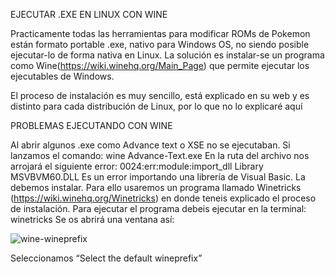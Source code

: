 EJECUTAR .EXE EN LINUX CON WINE

Practicamente todas las herramientas para modificar ROMs de Pokemon están formato portable .exe, nativo para Windows OS, no siendo posible ejecutar-lo de forma nativa en Linux.
La solución es instalar-se un programa como Wine(https://wiki.winehq.org/Main_Page) que permite ejecutar los ejecutables de Windows.

El proceso de instalación es muy sencillo, está explicado en su web y es distinto para cada distribución de Linux, por lo que no lo explicaré aquí

PROBLEMAS EJECUTANDO CON WINE

Al abrir algunos .exe como Advance text o XSE no se ejecutaban. Si lanzamos el comando:
wine Advance-Text.exe
En la ruta del archivo nos arrojará el siguiente error:
0024:err:module:import_dll Library MSVBVM60.DLL
Es un error importando una librería de Visual Basic. La debemos instalar.
Para ello usaremos un programa llamado Winetricks (https://wiki.winehq.org/Winetricks) en donde teneis explicado el proceso de instalación.
Para ejecutar el programa debeis ejecutar en la terminal:
winetricks
Se os abrirá una ventana así:

![wine-wineprefix](images/wine-wineprefix)

Seleccionamos “Select the default wineprefix”
